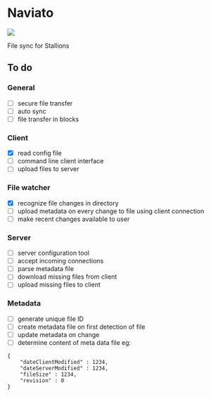 # Naviato
![](https://raw.githubusercontent.com/omisys/new_aviato/master/naviato.png)

File sync for Stallions

## To do

### General
- [ ] secure file transfer
- [ ] auto sync
- [ ] file transfer in blocks

### Client
- [x] read config file
- [ ] command line client interface
- [ ] upload files to server

### File watcher
- [x] recognize file changes in directory
- [ ] upload metadata on every change to file using client connection
- [ ] make recent changes available to user

### Server
- [ ] server configuration tool
- [ ] accept incoming connections
- [ ] parse metadata file
- [ ] download missing files from client
- [ ] upload missing files to client

### Metadata
- [ ] generate unique file ID
- [ ] create metadata file on first detection of file
- [ ] update metadata on change
- [ ] determine content of meta data file
eg:
```
{
    "dateClientModified" : 1234,
    "dateServerModified" : 1234,
    "fileSize" : 1234,
    "revision" : 0
}
```

